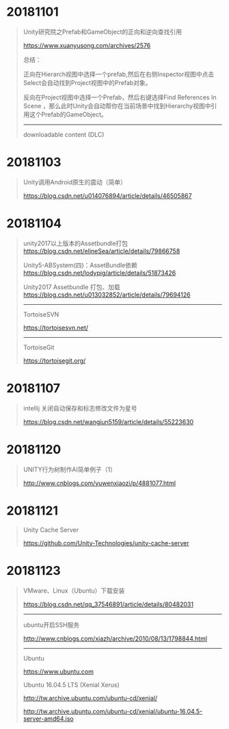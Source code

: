 # 20181101

> Unity研究院之Prefab和GameObject的正向和逆向查找引用
>
> https://www.xuanyusong.com/archives/2576
> 
> 总结：
>
> 正向在Hierarch视图中选择一个prefab,然后在右侧Inspector视图中点击Select会自动找到Project视图中的Prefab对象。
> 
> 反向在Project视图中选择一个Prefab，然后右键选择Find References In Scene ，那么此时Unity会自动帮你在当前场景中找到Hierarchy视图中引用这个Prefab的GameObject。
> 
> ------
>
> downloadable content (DLC)

# 20181103

> Unity调用Android原生的震动（简单）
>
> https://blog.csdn.net/u014076894/article/details/46505867

# 20181104

> unity2017以上版本的Assetbundle打包
> https://blog.csdn.net/elineSea/article/details/79866758
>
> Unity5-ABSystem(四)：AssetBundle依赖
> https://blog.csdn.net/lodypig/article/details/51873426
>
> Unity2017 Assetbundle 打包、加载 
> https://blog.csdn.net/u013032852/article/details/79694126
>
> ------
>
> TortoiseSVN
>
> https://tortoisesvn.net/
>
> ------
>
> TortoiseGit
>
> https://tortoisegit.org/

# 20181107

> intellij 关闭自动保存和标志修改文件为星号
>
> https://blog.csdn.net/wangjun5159/article/details/55223630

# 20181120

> UNITY行为树制作AI简单例子（1）
> 
> http://www.cnblogs.com/yuwenxiaozi/p/4881077.html

# 20181121

> Unity Cache Server
> 
> https://github.com/Unity-Technologies/unity-cache-server

# 20181123

> VMware、Linux（Ubuntu）下载安装
> 
> https://blog.csdn.net/qq_37546891/article/details/80482031
>
> ------
>
> ubuntu开启SSH服务
> 
> http://www.cnblogs.com/xiazh/archive/2010/08/13/1798844.html
> 
> ------
>
> Ubuntu
>
> https://www.ubuntu.com
>
> Ubuntu 16.04.5 LTS (Xenial Xerus)
>
> http://tw.archive.ubuntu.com/ubuntu-cd/xenial/
>
> http://tw.archive.ubuntu.com/ubuntu-cd/xenial/ubuntu-16.04.5-server-amd64.iso

